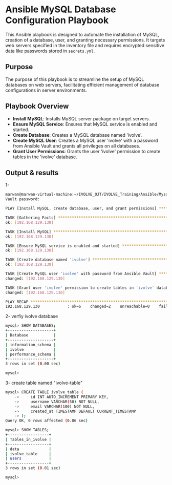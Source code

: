 # Ansible MySQL Database Configuration Playbook

This Ansible playbook is designed to automate the installation of MySQL, 
creation of a database, user, and granting necessary permissions. 
It targets web servers specified in the inventory file and requires encrypted 
sensitive data like passwords stored in `secrets.yml`.

## Purpose

The purpose of this playbook is to streamline the setup of MySQL databases on web servers,
facilitating efficient management of database configurations in server environments.

## Playbook Overview

- **Install MySQL**: Installs MySQL server package on target servers.
- **Ensure MySQL Service**: Ensures that MySQL service is enabled and started.
- **Create Database**: Creates a MySQL database named 'ivolve'.
- **Create MySQL User**: Creates a MySQL user 'ivolve' with a password from Ansible Vault and grants all privileges on all databases.
- **Grant User Permissions**: Grants the user 'ivolve' permission to create tables in the 'ivolve' database.

## Output & results
1- 
```bash
marwan@marwan-virtual-machine:~/IVOLVE_OJT/IVOLVE_Training/Ansible/Mysql_lab$ ansible-playbook -i inventory playbook_mysql.yml --ask-vault-pass
Vault password: 

PLAY [Install MySQL, create database, user, and grant permissions] *************

TASK [Gathering Facts] *********************************************************
ok: [192.168.129.130]

TASK [Install MySQL] ***********************************************************
ok: [192.168.129.130]

TASK [Ensure MySQL service is enabled and started] *****************************
ok: [192.168.129.130]

TASK [Create database named 'ivolve'] ******************************************
ok: [192.168.129.130]

TASK [Create MySQL user 'ivolve' with password from Ansible Vault] *************
changed: [192.168.129.130]

TASK [Grant user 'ivolve' permission to create tables in 'ivolve' database] ****
changed: [192.168.129.130]

PLAY RECAP *********************************************************************
192.168.129.130            : ok=6    changed=2    unreachable=0    failed=0    skipped=0    rescued=0    ignored=0   
```

2- verfiy ivolve database
```bash
mysql> SHOW DATABASES;
+--------------------+
| Database           |
+--------------------+
| information_schema |
| ivolve             |
| performance_schema |
+--------------------+
3 rows in set (0.00 sec)

mysql>
```
3- create table named "ivolve-table"
```bash
mysql> CREATE TABLE ivolve_table (
    ->     id INT AUTO_INCREMENT PRIMARY KEY,
    ->     username VARCHAR(50) NOT NULL,
    ->     email VARCHAR(100) NOT NULL,
    ->     created_at TIMESTAMP DEFAULT CURRENT_TIMESTAMP
    -> );
Query OK, 0 rows affected (0.06 sec)

mysql> SHOW TABLES;
+------------------+
| Tables_in_ivolve |
+------------------+
| data             |
| ivolve_table     |
| users            |
+------------------+
3 rows in set (0.01 sec)

mysql>
```
